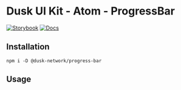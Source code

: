 # Dusk UI Kit - Atom - ProgressBar

[![Storybook](https://img.shields.io/badge/Storybook-Component_Playground-%23FF4785?style=flat&progress-bar=storybook)](https://dusk-network.github.io/dusk-ui-kit/?path=/story/components-atoms-progress-bar)
[![Docs](https://img.shields.io/badge/Documentation-%235E35CF?style=flat)](https://dusk-network.github.io/dusk-ui-kit/docs/components/atoms/progress-bar)

## Installation

```
npm i -D @dusk-network/progress-bar
```

## Usage

<!-- MARKDOWN-AUTO-DOCS:START (CODE:src=../../../examples/src/ProgressBar.svelte) -->
<!-- MARKDOWN-AUTO-DOCS:END -->
